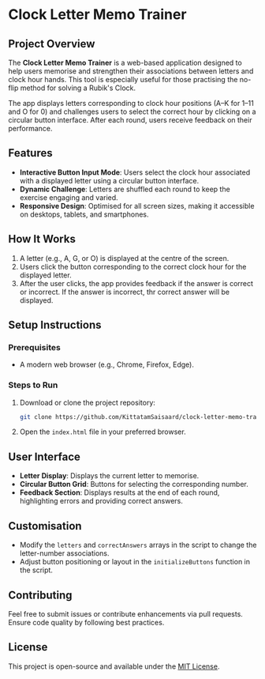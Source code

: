 # Clock Letter Memo Trainer

## Project Overview
The **Clock Letter Memo Trainer** is a web-based application designed to help users memorise and strengthen their associations between letters and clock hour hands. This tool is especially useful for those practising the no-flip method for solving a Rubik's Clock. 

The app displays letters corresponding to clock hour positions (A–K for 1–11 and O for 0) and challenges users to select the correct hour by clicking on a circular button interface. After each round, users receive feedback on their performance.

## Features
- **Interactive Button Input Mode**: Users select the clock hour associated with a displayed letter using a circular button interface.
- **Dynamic Challenge**: Letters are shuffled each round to keep the exercise engaging and varied.
- **Responsive Design**: Optimised for all screen sizes, making it accessible on desktops, tablets, and smartphones.

## How It Works
1. A letter (e.g., A, G, or O) is displayed at the centre of the screen.
2. Users click the button corresponding to the correct clock hour for the displayed letter.
3. After the user clicks, the app provides feedback if the answer is correct or incorrect.
   If the answer is incorrect, thr correct answer will be displayed.

## Setup Instructions
### Prerequisites
- A modern web browser (e.g., Chrome, Firefox, Edge).

### Steps to Run
1. Download or clone the project repository:
   ```bash
   git clone https://github.com/KittatamSaisaard/clock-letter-memo-trainer.git
   ```
2. Open the `index.html` file in your preferred browser.

## User Interface
- **Letter Display**: Displays the current letter to memorise.
- **Circular Button Grid**: Buttons for selecting the corresponding number.
- **Feedback Section**: Displays results at the end of each round, highlighting errors and providing correct answers.

## Customisation
- Modify the `letters` and `correctAnswers` arrays in the script to change the letter-number associations.
- Adjust button positioning or layout in the `initializeButtons` function in the script.

## Contributing
Feel free to submit issues or contribute enhancements via pull requests. Ensure code quality by following best practices.

## License
This project is open-source and available under the [MIT License](LICENSE).
